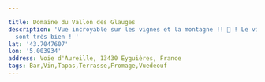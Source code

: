 ```yaml
---

title: Domaine du Vallon des Glauges
description: 'Vue incroyable sur les vignes et la montagne !! 🤩 ! Le vin et la planche
  sont très bien ! '
lat: '43.7047607'
lon: '5.003934'
address: Voie d'Aureille, 13430 Eyguières, France
tags: Bar,Vin,Tapas,Terrasse,Fromage,Vuedeouf
---
```

